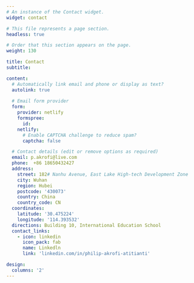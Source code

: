 ```yaml
---
# An instance of the Contact widget.
widget: contact

# This file represents a page section.
headless: true

# Order that this section appears on the page.
weight: 130

title: Contact
subtitle:

content:
  # Automatically link email and phone or display as text?
  autolink: true
  
  # Email form provider
  form:
    provider: netlify
    formspree:
      id:
    netlify:
      # Enable CAPTCHA challenge to reduce spam?
      captcha: false

  # Contact details (edit or remove options as required)
  email: p.akrofi@live.com
  phone:  +86 18650432427
  address:
    street: 182# Nanhu Avenue, East Lake High-tech Development Zone
    city: Wuhan
    region: Hubei
    postcode: '430073'
    country: China
    country_code: CN
  coordinates:
    latitude: '30.475224'
    longitude: '114.393532'
  directions: Building 10, International Education School
  contact_links:
    - icon: linkedin
      icon_pack: fab
      name: Linkedln
      link: 'linkedin.com/in/philip-akrofi-atitianti'

design:
  columns: '2'
---
```

